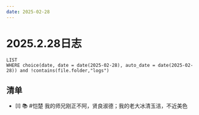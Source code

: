 ```yaml
---
date: 2025-02-28
---
```


# 2025.2.28日志

```dataview
LIST
WHERE choice(date, date = date(2025-02-28), auto_date = date(2025-02-28)) and !contains(file.folder,"logs")
```

## 清单

- [I] 📚 #恺楚 我的师兄刚正不阿，贤良淑德；我的老大冰清玉洁，不近美色
